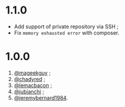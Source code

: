 # 1.1.0

- Add support of private repository via SSH ;
- Fix `memory exhausted error` with composer.

# 1.0.0

1. [@mageekguy](https://github.com/mageekguy) ;
2. [@chadyred](https://github.com/chadyred) ;
3. [@lemacbacon](https://github.com/lemacbacon) ;
4. [@jubianchi](https://github.com/jubianchi) ;
5. [@jeremybernard1984](https://github.com/jeremybernard1984).
